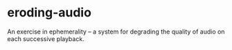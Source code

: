 # eroding-audio
An exercise in ephemerality – a system for degrading the quality of audio on each successive playback.
